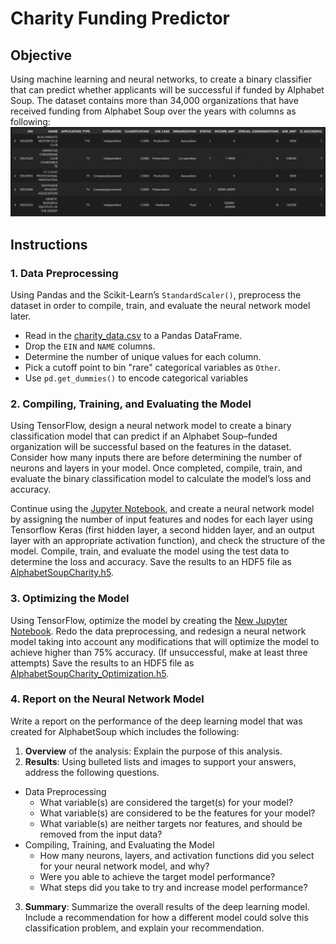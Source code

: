 # Charity Funding Predictor

## Objective
Using machine learning and neural networks, to create a binary classifier that can predict whether applicants will be successful if funded by Alphabet Soup. 
The dataset contains more than 34,000 organizations that have received funding from Alphabet Soup over the years with columns as following:
![Image](Resources/application_df.png)

## Instructions

### 1. Data Preprocessing
Using Pandas and the Scikit-Learn’s `StandardScaler()`, preprocess the dataset in order to compile, train, and evaluate the neural network model later.
* Read in the [charity_data.csv](Resources/charity_data.csv) to a Pandas DataFrame.
* Drop the `EIN` and `NAME` columns.
* Determine the number of unique values for each column.
* Pick a cutoff point to bin "rare" categorical variables as `Other`.
* Use `pd.get_dummies()` to encode categorical variables

### 2. Compiling, Training, and Evaluating the Model
Using TensorFlow, design a neural network model to create a binary classification model that can predict if an Alphabet Soup–funded organization will be successful based on the features in the dataset. Consider how many inputs there are before determining the number of neurons and layers in your model. Once completed, compile, train, and evaluate the binary classification model to calculate the model’s loss and accuracy.<p>

Continue using the [Jupyter Notebook](Starter_Code.ipynb), and create a neural network model by assigning the number of input features and nodes for each layer using Tensorflow Keras (first hidden layer, a second hidden layer, and an output layer with an appropriate activation function), and check the structure of the model. Compile, train, and evaluate the model using the test data to determine the loss and accuracy. Save the results to an HDF5 file as [AlphabetSoupCharity.h5](Resources/AlphabetSoupCharity.h5).

### 3. Optimizing the Model
Using TensorFlow, optimize the model by creating the [New Jupyter Notebook](AlphabetSoupCharity_Optimzation.ipynb). Redo the data preprocessing, and redesign a neural network model taking into account any modifications that will optimize the model to achieve higher than 75% accuracy. (If unsuccessful, make at least three attempts) Save the results to an HDF5 file as [AlphabetSoupCharity_Optimization.h5](Resources/AlphabetSoupCharity_Optimization.h5).

### 4. Report on the Neural Network Model
Write a report on the performance of the deep learning model that was created for AlphabetSoup which includes the following: 
1. **Overview** of the analysis: Explain the purpose of this analysis.
2. **Results**: Using bulleted lists and images to support your answers, address the following questions.
  * Data Preprocessing
    * What variable(s) are considered the target(s) for your model?
    * What variable(s) are considered to be the features for your model?
    * What variable(s) are neither targets nor features, and should be removed from the input data?
  * Compiling, Training, and Evaluating the Model
    * How many neurons, layers, and activation functions did you select for your neural network model, and why?
    * Were you able to achieve the target model performance?
    * What steps did you take to try and increase model performance?
3. **Summary**: Summarize the overall results of the deep learning model. Include a recommendation for how a different model could solve this classification problem, and explain your recommendation.
